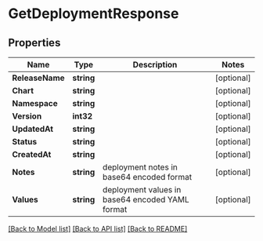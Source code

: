 # GetDeploymentResponse

## Properties
Name | Type | Description | Notes
------------ | ------------- | ------------- | -------------
**ReleaseName** | **string** |  | [optional] 
**Chart** | **string** |  | [optional] 
**Namespace** | **string** |  | [optional] 
**Version** | **int32** |  | [optional] 
**UpdatedAt** | **string** |  | [optional] 
**Status** | **string** |  | [optional] 
**CreatedAt** | **string** |  | [optional] 
**Notes** | **string** | deployment notes in base64 encoded format | [optional] 
**Values** | **string** | deployment values in base64 encoded YAML format | [optional] 

[[Back to Model list]](../README.md#documentation-for-models) [[Back to API list]](../README.md#documentation-for-api-endpoints) [[Back to README]](../README.md)


